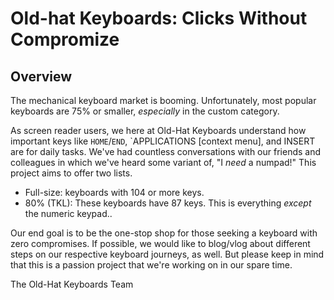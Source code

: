 # Old-hat Keyboards: Clicks Without Compromize

## Overview

The mechanical keyboard market is booming. Unfortunately, most popular keyboards are 75% or smaller, _especially_ in the custom category.

As screen reader users, we here at Old-Hat Keyboards understand how important keys like     `HOME`/`END`, `APPLICATIONS [context menu], and INSERT are for daily tasks. We've had countless conversations with our friends and colleagues in which we've heard some variant of, "I *need* a numpad!" This project aims to offer two lists.

* Full-size: keyboards with 104 or more keys.
* 80% (TKL): These keyboards have 87 keys. This is everything _except_ the numeric keypad..

Our end goal is to be the one-stop shop for those seeking a keyboard with zero compromises. If possible, we would like to blog/vlog about different steps on our respective keyboard journeys, as well. But please keep in mind that this is a passion project that we're working on in our spare time.

The Old-Hat Keyboards Team
